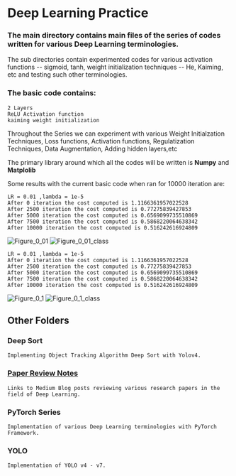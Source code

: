 # Deep Learning Practice
### The main directory contains main files of the series of codes written for various Deep Learning terminologies.
The sub directories contain experimented codes for various activation functions -- sigmoid, tanh, weight initialization techniques -- He, Kaiming, etc and testing such other terminologies. 

### The basic code contains:

    2 Layers
    ReLU Activation function
    kaiming weight initialization
    

Throughout the Series we can experiment with various Weight Initialzation Techniques, Loss functions, Activation functions, Regulatization Techniques, Data Augmentation, Adding hidden layers,etc


The primary library around which all the codes will be written is **Numpy** and **Matplolib**

Some results with the current basic code when ran for 10000 iteration are:

    LR = 0.01 ,lambda = 1e-5
    After 0 iteration the cost computed is 1.1166361957022528 
    After 2500 iteration the cost computed is 0.77275839427853 
    After 5000 iteration the cost computed is 0.6569099735510869 
    After 7500 iteration the cost computed is 0.5868220064638342 
    After 10000 iteration the cost computed is 0.516242616924809

![Figure_0_01](https://user-images.githubusercontent.com/82194525/162432907-0acfed04-0b32-497a-b50b-3af42212abe7.png)
![Figure_0_01_class](https://user-images.githubusercontent.com/82194525/162432936-d6b417cb-9be7-49e6-8022-c37bdebe3e9b.png)

    
    LR = 0.01 ,lambda = 1e-5
    After 0 iteration the cost computed is 1.1166361957022528 
    After 2500 iteration the cost computed is 0.77275839427853 
    After 5000 iteration the cost computed is 0.6569099735510869 
    After 7500 iteration the cost computed is 0.5868220064638342 
    After 10000 iteration the cost computed is 0.516242616924809

![Figure_0_1](https://user-images.githubusercontent.com/82194525/162433161-26448e82-f6a8-4969-90e2-6a7e366f0a76.png)
![Figure_0_1_class](https://user-images.githubusercontent.com/82194525/162433168-c77c0c27-d9af-4faf-8285-9d5562d3a466.png)

## Other Folders

### Deep Sort

    Implementing Object Tracking Algorithm Deep Sort with Yolov4.

### [Paper Review Notes](https://medium.com/@mohit_gaikwad) 

    Links to Medium Blog posts reviewing various research papers in the field of Deep Learning.

### PyTorch Series

    Implementation of various Deep Learning terminologies with PyTorch Framework. 

### YOLO
    
    Implementation of YOLO v4 - v7.
